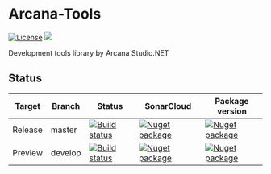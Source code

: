 # Arcana-Tools

<a target="_blank" href="https://opensource.org/licenses/MIT"><img src="https://img.shields.io/badge/license-MIT-blue.svg" alt="License" /></a>
<a target="_blank" href="https://twitter.com/guruumeditation"><img src="https://img.shields.io/twitter/follow/guruumeditation.svg?style=social" /></a>

Development tools library by Arcana Studio.NET


## Status

| Target | Branch | Status | SonarCloud | Package version |
|--------------|------------- | --------- | --------| --------|
| Release | master | <a target="_blank" href="https://dev.azure.com/equinoxe/Arcana%20Toolkit/_apis/build/status/Develop-Publish?branchName=develop"><img src="https://dev.azure.com/equinoxe/Arcana%20Toolkit/_apis/build/status/Develop-Publish?branchName=develop" alt="Build status" /></a> | <a target="_blank" href="https://sonarcloud.io/dashboard?id=Guruumeditation_Niko-HC2-SDK"><img src="https://sonarcloud.io/api/project_badges/measure?project=Guruumeditation_Niko-HC2-SDK&metric=alert_status" alt="Nuget package" /></a> | <a target="_blank" href="https://www.nuget.org/packages/Net.ArcanaStudio.NikoHC2SDK/"><img src="https://img.shields.io/nuget/v/Net.ArcanaStudio.NikoHC2SDK.svg" alt="Nuget package" /></a> |
| Preview | develop | <a target="_blank" href="https://dev.azure.com/equinoxe/Arcana%20Toolkit/_apis/build/status/Master-Publish?branchName=master"><img src="https://dev.azure.com/equinoxe/Arcana%20Toolkit/_apis/build/status/Master-Publish?branchName=master" alt="Build status" /></a>| <a target="_blank" href="https://sonarcloud.io/dashboard?id=Guruumeditation_Niko-HC2-SDK"><img src="https://sonarcloud.io/api/project_badges/measure?project=Guruumeditation_Niko-HC2-SDK&metric=alert_status" alt="Nuget package" /></a> | <a target="_blank" href="https://www.nuget.org/packages/Net.ArcanaStudio.NikoHC2SDK/"><img src="https://img.shields.io/nuget/vpre/Net.ArcanaStudio.NikoHC2SDK.svg" alt="Nuget package"/></a> |

